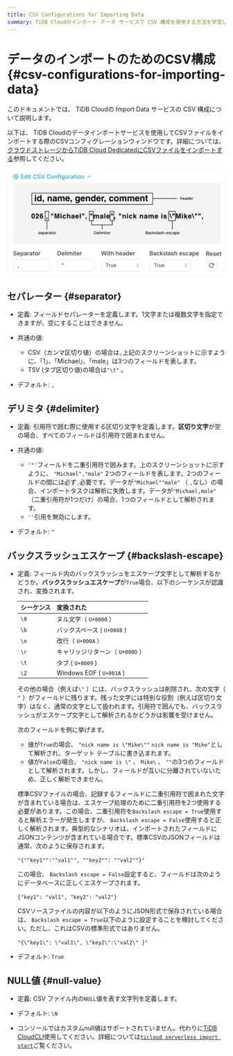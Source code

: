 ```yaml
---
title: CSV Configurations for Importing Data
summary: TiDB Cloudのインポート データ サービスで CSV 構成を使用する方法を学習します。
---
```


# データのインポートのためのCSV構成 {#csv-configurations-for-importing-data}

このドキュメントでは、 TiDB Cloudの Import Data サービスの CSV 構成について説明します。

以下は、 TiDB Cloudのデータインポートサービスを使用してCSVファイルをインポートする際のCSVコンフィグレーションウィンドウです。詳細については、 [クラウドストレージからTiDB Cloud DedicatedにCSVファイルをインポートする](/tidb-cloud/import-csv-files.md)参照してください。

![CSV Configurations](/media/tidb-cloud/import-data-csv-config.png)

## セパレーター {#separator}

-   定義: フィールドセパレーターを定義します。1文字または複数文字を指定できますが、空にすることはできません。

-   共通の値:

    -   CSV（カンマ区切り値）の場合は`,`上記のスクリーンショットに示すように、「1」、「Michael」、「male」は3つのフィールドを表します。
    -   TSV (タブ区切り値)の場合は`"\t"` 。

-   デフォルト: `,`

## デリミタ {#delimiter}

-   定義: 引用符で囲む際に使用する区切り文字を定義します。**区切り文字**が空の場合、すべてのフィールドは引用符で囲まれません。

-   共通の値:

    -   `'"'`フィールドを二重引用符で囲みます。上のスクリーンショットに示すように、 `"Michael","male"` 2つのフィールドを表します。2つのフィールドの間には必ず`,`必要です。データが`"Michael""male"` （ `,`なし）の場合、インポートタスクは解析に失敗します。データが`"Michael,male"` （二重引用符が1つだけ）の場合、1つのフィールドとして解析されます。
    -   `''`引用を無効にします。

-   デフォルト: `"`

## バックスラッシュエスケープ {#backslash-escape}

-   定義: フィールド内のバックスラッシュをエスケープ文字として解析するかどうか。**バックスラッシュエスケープ**が`True`場合、以下のシーケンスが認識され、変換されます。

    | シーケンス | 変換された                    |
    | ----- | ------------------------ |
    | `\0`  | ヌル文字（ `U+0000` ）         |
    | `\b`  | バックスペース ( `U+0008` )     |
    | `\n`  | 改行（ `U+000A` ）           |
    | `\r`  | キャリッジリターン（ `U+000D` ）    |
    | `\t`  | タブ ( `U+0009` )          |
    | `\Z`  | Windows EOF ( `U+001A` ) |

    その他の場合（例えば`\"` ）には、バックスラッシュは削除され、次の文字（ `"` ）がフィールドに残ります。残った文字には特別な役割（例えば区切り文字）はなく、通常の文字として扱われます。引用符で囲んでも、バックスラッシュがエスケープ文字として解析されるかどうかは影響を受けません。

    次のフィールドを例に挙げます。

    -   値が`True`の場合、 `"nick name is \"Mike\""` `nick name is "Mike"`として解析され、ターゲット テーブルに書き込まれます。
    -   値が`False`の場合、 `"nick name is \"` 、 `Mike\` 、 `""`の3つのフィールドとして解析されます。しかし、フィールドが互いに分離されていないため、正しく解析できません。

    標準CSVファイルの場合、記録するフィールドに二重引用符で囲まれた文字が含まれている場合は、エスケープ処理のために二重引用符を2つ使用する必要があります。この場合、二重引用符を`Backslash escape = True`使用すると解析エラーが発生しますが、 `Backslash escape = False`使用すると正しく解析されます。典型的なシナリオは、インポートされたフィールドにJSONコンテンツが含まれている場合です。標準CSVのJSONフィールドは通常、次のように保存されます。

    `"{""key1"":""val1"", ""key2"": ""val2""}"`

    この場合、 `Backslash escape = False`設定すると、フィールドは次のようにデータベースに正しくエスケープされます。

    `{"key1": "val1", "key2": "val2"}`

    CSVソースファイルの内容が以下のようにJSON形式で保存されている場合は、 `Backslash escape = True`以下のように設定することを検討してください。ただし、これはCSVの標準形式ではありません。

    `"{\"key1\": \"val1\", \"key2\":\"val2\" }"`

-   デフォルト: `True`

## NULL値 {#null-value}

-   定義: CSV ファイル内の`NULL`値を表す文字列を定義します。

-   デフォルト: `\N`

-   コンソールではカスタムnull値はサポートされていません。代わりに[TiDB CloudCLI](/tidb-cloud/get-started-with-cli.md)使用してください。詳細については[`ticloud serverless import start`](/tidb-cloud/ticloud-import-start.md)ご覧ください。
